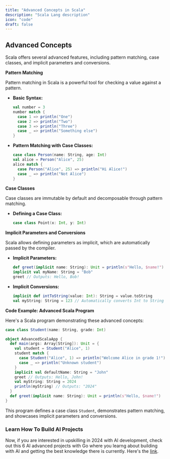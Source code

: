 ```yaml
---
title: "Advanced Concepts in Scala"
description: "Scala Lang description"
icon: "code"
draft: false
---
```


## Advanced Concepts

Scala offers several advanced features, including pattern matching, case classes, and implicit parameters and conversions.

**Pattern Matching**

Pattern matching in Scala is a powerful tool for checking a value against a pattern.

- **Basic Syntax:**
  ```scala
  val number = 3
  number match {
    case 1 => println("One")
    case 2 => println("Two")
    case 3 => println("Three")
    case _ => println("Something else")
  }
  ```

- **Pattern Matching with Case Classes:**
  ```scala
  case class Person(name: String, age: Int)
  val alice = Person("Alice", 25)
  alice match {
    case Person("Alice", 25) => println("Hi Alice!")
    case _ => println("Not Alice")
  }
  ```

**Case Classes**

Case classes are immutable by default and decomposable through pattern matching.

- **Defining a Case Class:**
  ```scala
  case class Point(x: Int, y: Int)
  ```

**Implicit Parameters and Conversions**

Scala allows defining parameters as implicit, which are automatically passed by the compiler.

- **Implicit Parameters:**
  ```scala
  def greet(implicit name: String): Unit = println(s"Hello, $name!")
  implicit val myName: String = "Bob"
  greet // Outputs: Hello, Bob!
  ```

- **Implicit Conversions:**
  ```scala
  implicit def intToString(value: Int): String = value.toString
  val myString: String = 123 // Automatically converts Int to String
  ```

**Code Example: Advanced Scala Program**

Here's a Scala program demonstrating these advanced concepts:

```scala
case class Student(name: String, grade: Int)

object AdvancedScalaApp {
  def main(args: Array[String]): Unit = {
    val student = Student("Alice", 1)
    student match {
      case Student("Alice", 1) => println("Welcome Alice in grade 1!")
      case _ => println("Unknown student")
    }
    implicit val defaultName: String = "John"
    greet // Outputs: Hello, John!
    val myString: String = 2024
    println(myString) // Outputs: "2024"
  }
  def greet(implicit name: String): Unit = println(s"Hello, $name!")
}
```

This program defines a case class `Student`, demonstrates pattern matching, and showcases implicit parameters and conversions.

### Learn How To Build AI Projects

Now, if you are interested in upskilling in 2024 with AI development, check out this 6 AI advanced projects with Go where you learng about building with AI and getting the best knowledge there is currently. Here's the [link](https://akhilsharmatech.gumroad.com/l/zgxqq).